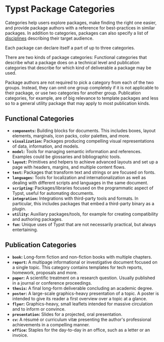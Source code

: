 # Typst Package Categories
Categories help users explore packages, make finding the right one easier, and
provide package authors with a reference for best-practices in similar packages.
In addition to categories, packages can also specify a list of [disciplines]
describing their target audience.

Each package can declare itself a part of up to three categories.

There are two kinds of package categories: Functional categories that describe
what a package does on a technical level and publication categories that
describe for which kind of deliverable a package may be used.

Package authors are not required to pick a category from each of the two
groups. Instead, they can omit one group completely if it is not applicable to
their package, or use two categories for another group. Publication categories,
for example, are of big relevance to template packages and less so to a general
utility package that may apply to most publication kinds.

## Functional Categories
- **`components`:** Building blocks for documents. This includes boxes, layout
  elements, marginals, icon packs, color palettes, and more.
- **`visualization`:** Packages producing compelling visual representations of
  data, information, and models.
- **`model`:** Tools for managing semantic information and references. Examples
  could be glossaries and bibliographic tools.
- **`layout`:** Primitives and helpers to achieve advanced layouts and set up a
  page with headers, margins, and multiple content flows.
- **`text`:** Packages that transform text and strings or are focused on fonts.
- **`languages`:** Tools for localization and internationalization as well as
  dealing with different scripts and languages in the same document.
- **`scripting`:** Packages/libraries focused on the programmatic aspect of
  Typst, useful for automating documents.
- **`integration`:** Integrations with third-party tools and formats. In
  particular, this includes packages that embed a third-party binary as a
  plugin.
- **`utility`:** Auxiliary packages/tools, for example for creating
  compatibility and authoring packages.
- **`fun`:** Unique uses of Typst that are not necessarily practical, but
  always entertaining.

## Publication Categories
- **`book`:** Long-form fiction and non-fiction books with multiple chapters.
- **`report`:** A multipage informational or investigative document focused on
  a single topic. This category contains templates for tech reports, homework,
  proposals and more.
- **`paper`:** A scientific treatment on a research question. Usually published
  in a journal or conference proceedings.
- **`thesis`:** A final long-form deliverable concluding an academic degree.
- **`poster`:** A large-scale graphics-heavy presentation of a topic. A poster
  is intended to give its reader a first overview over a topic at a glance.
- **`flyer`:** Graphics-heavy, small leaflets intended for massive circulation
  and to inform or convince.
- **`presentation`:** Slides for a projected, oral presentation.
- **`cv`:** A résumé or curriculum vitæ presenting the author's professional
  achievements in a compelling manner.
- **`office`:** Staples for the day-to-day in an office, such as a letter or an
  invoice.

[disciplines]: https://github.com/typst/packages/blob/main/DISCIPLINES.md
